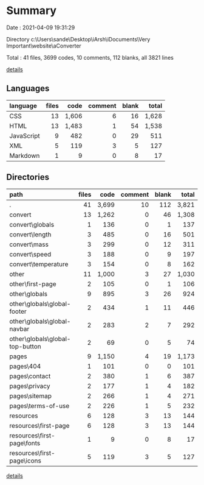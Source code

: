 # Summary

Date : 2021-04-09 19:31:29

Directory c:\Users\sande\Desktop\iArsh\iDocuments\Very Important\website\aConverter

Total : 41 files,  3699 codes, 10 comments, 112 blanks, all 3821 lines

[details](details.md)

## Languages
| language | files | code | comment | blank | total |
| :--- | ---: | ---: | ---: | ---: | ---: |
| CSS | 13 | 1,606 | 6 | 16 | 1,628 |
| HTML | 13 | 1,483 | 1 | 54 | 1,538 |
| JavaScript | 9 | 482 | 0 | 29 | 511 |
| XML | 5 | 119 | 3 | 5 | 127 |
| Markdown | 1 | 9 | 0 | 8 | 17 |

## Directories
| path | files | code | comment | blank | total |
| :--- | ---: | ---: | ---: | ---: | ---: |
| . | 41 | 3,699 | 10 | 112 | 3,821 |
| convert | 13 | 1,262 | 0 | 46 | 1,308 |
| convert\globals | 1 | 136 | 0 | 1 | 137 |
| convert\length | 3 | 485 | 0 | 16 | 501 |
| convert\mass | 3 | 299 | 0 | 12 | 311 |
| convert\speed | 3 | 188 | 0 | 9 | 197 |
| convert\temperature | 3 | 154 | 0 | 8 | 162 |
| other | 11 | 1,000 | 3 | 27 | 1,030 |
| other\first-page | 2 | 105 | 0 | 1 | 106 |
| other\globals | 9 | 895 | 3 | 26 | 924 |
| other\globals\global-footer | 2 | 434 | 1 | 11 | 446 |
| other\globals\global-navbar | 2 | 283 | 2 | 7 | 292 |
| other\globals\global-top-button | 2 | 69 | 0 | 5 | 74 |
| pages | 9 | 1,150 | 4 | 19 | 1,173 |
| pages\404 | 1 | 101 | 0 | 0 | 101 |
| pages\contact | 2 | 380 | 1 | 6 | 387 |
| pages\privacy | 2 | 177 | 1 | 4 | 182 |
| pages\sitemap | 2 | 266 | 1 | 4 | 271 |
| pages\terms-of-use | 2 | 226 | 1 | 5 | 232 |
| resources | 6 | 128 | 3 | 13 | 144 |
| resources\first-page | 6 | 128 | 3 | 13 | 144 |
| resources\first-page\fonts | 1 | 9 | 0 | 8 | 17 |
| resources\first-page\icons | 5 | 119 | 3 | 5 | 127 |

[details](details.md)